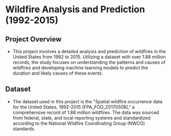 # Wildfire Analysis and Prediction (1992-2015)

## Project Overview
- This project involves a detailed analysis and prediction of wildfires in the United States from 1992 to 2015. Utilizing a dataset with over 1.88 million records, the study focuses on understanding the patterns and causes of wildfires and developing machine learning models to predict the duration and likely causes of these events.

## Dataset
- The dataset used in this project is the "Spatial wildfire occurrence data for the United States, 1992-2015 [FPA_FOD_20170508]," a comprehensive record of 1.88 million wildfires. The data was sourced from federal, state, and local reporting systems and standardized according to the National Wildfire Coordinating Group (NWCG) standards.
